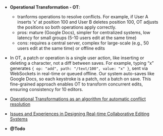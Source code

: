 - **Operational Transformation - OT**:
  - tranforms operations to resolve conflicts. For example, if User A inserts ‘x’ at position 100 and User B deletes position 100, OT adjusts the positions so both operations apply correctly.
  - pros: mature (Google Docs), simpler for centralized systems, low latency for small groups (5-10 users edit at the same time)
  - cons: requires a central server, complex for large-scale (e.g., 50 users edit at the same time) or offline edits

- In OT, a patch or operation is a single user action, like inserting or deleting a character, not a diff between saves. For example, typing “x” generates `{ op: "add", path: "/text/100", value: "x" }`, sent via WebSockets in real-time or queued offline. Our system auto-saves like Google Docs, so each keystroke is a patch, not a batch on save. This fine-grained approach enables OT to transform concurrent edits, ensuring consistency for 10 editors.

- [Operational Transformations as an algorithm for automatic conflict resolution](https://medium.com/coinmonks/operational-transformations-as-an-algorithm-for-automatic-conflict-resolution-3bf8920ea447)
- [Issues and Experiences in Designing Real-time Collaborative Editing Systems](https://www.youtube.com/watch?v=84zqbXUQIHc&ab_channel=GoogleTechTalks)
- **@Todo**

